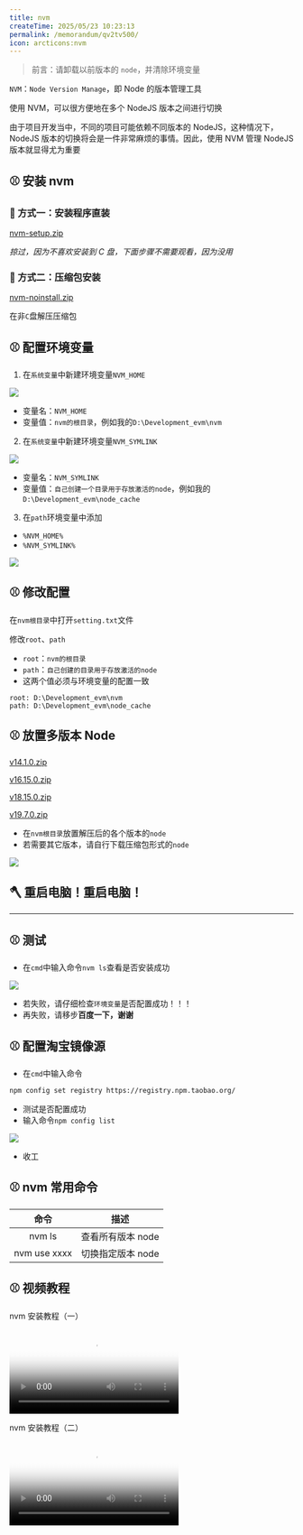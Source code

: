 ```yaml
---
title: nvm
createTime: 2025/05/23 10:23:13
permalink: /memorandum/qv2tv500/
icon: arcticons:nvm
---
```


> 前言：请卸载以前版本的 `node`，并清除环境变量

`NVM`：`Node Version Manage`，即 Node 的版本管理工具

使用 NVM，可以很方便地在多个 NodeJS 版本之间进行切换

由于项目开发当中，不同的项目可能依赖不同版本的 NodeJS，这种情况下，NodeJS 版本的切换将会是一件非常麻烦的事情。因此，使用 NVM 管理 NodeJS 版本就显得尤为重要

## ⚾ 安装 nvm

### 🥎 方式一：安装程序直装

[nvm-setup.zip](https://www.yuque.com/attachments/yuque/0/2023/zip/1243273/1678280883444-faab6e04-4379-4c43-a2bc-8b919297c43a.zip)

_掠过，因为不喜欢安装到 C 盘，下面步骤不需要观看，因为没用_

### 🥎 方式二：压缩包安装

[nvm-noinstall.zip](https://www.yuque.com/attachments/yuque/0/2023/zip/1243273/1678280905699-eb716990-ebf0-4220-9812-cd3971749886.zip)

在非`C`盘解压压缩包

## ⚾ 配置环境变量

1. 在`系统变量`中新建环境变量`NVM_HOME`

![](https://upyun-oss.mu00.cn/2025/05/23/1747967966262.png)

- 变量名：`NVM_HOME`
- 变量值：`nvm的根目录`，例如我的`D:\Development_evm\nvm`

2. 在`系统变量`中新建环境变量`NVM_SYMLINK`

![](https://upyun-oss.mu00.cn/2025/05/23/1747967985257.png)

- 变量名：`NVM_SYMLINK`
- 变量值：`自己创建一个目录用于存放激活的node`，例如我的`D:\Development_evm\node_cache`

3. 在`path`环境变量中添加

- `%NVM_HOME%`
- `%NVM_SYMLINK%`

![](https://upyun-oss.mu00.cn/2025/05/231747968014477.png)

## ⚾ 修改配置

在`nvm根目录`中打开`setting.txt`文件

修改`root`、`path`

- `root`：`nvm的根目录`
- `path`：`自己创建的目录用于存放激活的node`
- 这两个值必须与环境变量的配置一致

```plain
root: D:\Development_evm\nvm
path: D:\Development_evm\node_cache
```

## ⚾ 放置多版本 Node

[v14.1.0.zip](https://www.yuque.com/attachments/yuque/0/2023/zip/1243273/1678281633603-312227bf-9eb4-4ae9-b345-ecc91284cb6b.zip)

[v16.15.0.zip](https://www.yuque.com/attachments/yuque/0/2023/zip/1243273/1678281631545-64db06ef-c0d3-46a8-852e-9dd811181114.zip)

[v18.15.0.zip](https://www.yuque.com/attachments/yuque/0/2023/zip/1243273/1678281633279-a54b949e-e87d-4d19-9f77-dc5f8cbd6c8c.zip)

[v19.7.0.zip](https://www.yuque.com/attachments/yuque/0/2023/zip/1243273/1678281633287-6ccc0636-3e31-4caf-bab9-b993330051bc.zip)

- 在`nvm根目录`放置解压后的各个版本的`node`
- 若需要其它版本，请自行下载压缩包形式的`node`

![](https://upyun-oss.mu00.cn/2025/05/23/1747968027502.png)

## 🪓 重启电脑！重启电脑！

---

## ⚾ 测试

- 在`cmd`中输入命令`nvm ls`查看是否安装成功

![](https://upyun-oss.mu00.cn/2025/05/23/1747968039531.png)

- 若失败，请仔细检查`环境变量`是否配置成功！！！
- 再失败，请移步**百度一下，谢谢**

## ⚾ 配置淘宝镜像源

- 在`cmd`中输入命令

```bash
npm config set registry https://registry.npm.taobao.org/
```

- 测试是否配置成功
- 输入命令`npm config list`

![](https://upyun-oss.mu00.cn/2025/05/23/1747968052007.png)

- 收工

## ⚾ nvm 常用命令

|     命令     |       描述        |
| :----------: | :---------------: |
|    nvm ls    | 查看所有版本 node |
| nvm use xxxx | 切换指定版本 node |

## ⚾ 视频教程

nvm 安装教程（一）

<video preload="metadata" playsinline="" controls poster="https://img.alicdn.com/imgextra/i2/6000000004132/O1CN01cgmuW01gOVMeZAalB_!!6000000004132-0-tbvideo.jpg" style=""><source src="https://cloud.video.taobao.com/play/u/1243273/p/1/d/fs/e/6/t/1/400413493824.mp4?auth_key=YXBwX2tleT04MDAwMDAwMTImYXV0aF9pbmZvPXsidGltZXN0YW1wRW5jcnlwdGVkIjoiN2IwMTgwOWJjMmU3NjZlNGZmNzVhODZiNzc0ZGQ5ZDgifSZkdXJhdGlvbj0mdGltZXN0YW1wPTE3NDc5Njc0ODY="></video>

nvm 安装教程（二）

<video preload="metadata" playsinline="" controls poster="https://img.alicdn.com/imgextra/i4/6000000007817/O1CN013TdSHJ27cErmuSttA_!!6000000007817-0-tbvideo.jpg"><source src="https://cloud.video.taobao.com/play/u/1243273/p/1/d/fs/e/6/t/1/399974344548.mp4?auth_key=YXBwX2tleT04MDAwMDAwMTImYXV0aF9pbmZvPXsidGltZXN0YW1wRW5jcnlwdGVkIjoiN2IwMTgwOWJjMmU3NjZlNGZmNzVhODZiNzc0ZGQ5ZDgifSZkdXJhdGlvbj0mdGltZXN0YW1wPTE3NDc5Njc0ODY="></video>

